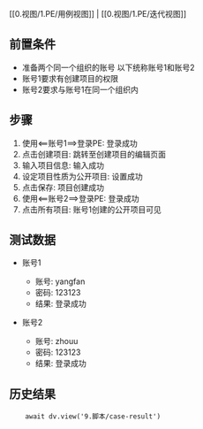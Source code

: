 [[0.视图/1.PE/用例视图]] | [[0.视图/1.PE/迭代视图]]

## 前置条件

- 准备两个同一个组织的账号 以下统称账号1和账号2
- 账号1要求有创建项目的权限
- 账号2要求与账号1在同一个组织内

## 步骤

1. 使用<==账号1==>登录PE: 登录成功
2. 点击创建项目: 跳转至创建项目的编辑页面
3. 输入项目信息: 输入成功
4. 设定项目性质为公开项目: 设置成功
5. 点击保存: 项目创建成功
6. 使用<==账号2==>登录PE: 登录成功
7. 点击所有项目: 账号1创建的公开项目可见

## 测试数据

- 账号1
	- 账号: yangfan
	- 密码: 123123
	- 结果: 登录成功

- 账号2
	- 账号: zhouu
	- 密码: 123123
	- 结果: 登录成功

## 历史结果

```dataviewjs
    await dv.view('9.脚本/case-result')
```
